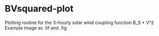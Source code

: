# BVsquared-plot
Plotting routine for the 3-hourly solar wind coupling function B_S * V^2
Example image as .tif and .fig
